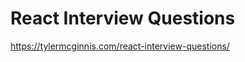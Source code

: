 # React Interview Questions


https://tylermcginnis.com/react-interview-questions/























